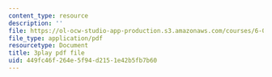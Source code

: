 ```yaml
---
content_type: resource
description: ''
file: https://ol-ocw-studio-app-production.s3.amazonaws.com/courses/6-001-structure-and-interpretation-of-computer-programs-spring-2005/449fc46f264e5f94d2151e42b5fb7b60_qp05AtXbOP0.pdf
file_type: application/pdf
resourcetype: Document
title: 3play pdf file
uid: 449fc46f-264e-5f94-d215-1e42b5fb7b60
---
```

